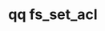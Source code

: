 ---
category: fs
command: fs_set_acl
keywords: qq, qq_cli, fs_set_acl
optional_options:
- alternate: []
  help: File path
  name: --path
  required: false
- alternate: []
  help: File ID
  name: --id
  required: false
- alternate: []
  help: Local file containing ACL JSON with control flags, ACEs, and optionally special
    POSIX permissions (sticky, setgid, setuid)
  name: --file
  required: false
permalink: /qq-cli-command-guide/fs/fs_set_acl.html
positional_options: []
sidebar: qq_cli_command_reference_sidebar
summary: This section explains how to use the <code>qq fs_set_acl</code> command.
synopsis: Set file ACL
title: qq fs_set_acl
usage: qq fs_set_acl [-h] (--path PATH | --id ID) [--file FILE]

---
